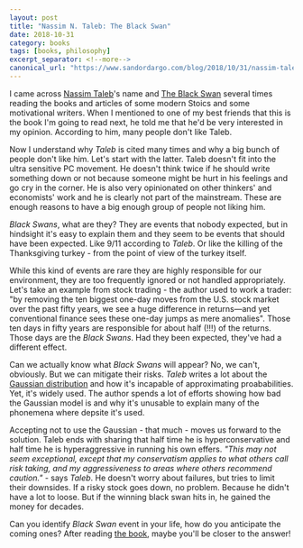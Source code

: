 ```yaml
---
layout: post
title: "Nassim N. Taleb: The Black Swan"
date: 2018-10-31
category: books
tags: [books, philosophy]
excerpt_separator: <!--more-->
canonical_url: "https://www.sandordargo.com/blog/2018/10/31/nassim-taleb-the-black-swan"
---
```

I came across [Nassim Taleb](https://twitter.com/nntaleb)'s name and [The Black Swan](https://www.amazon.com/gp/product/081297381X/ref=as_li_qf_asin_il_tl?ie=UTF8&tag=sandordargo-20&creative=9325&linkCode=as2&creativeASIN=081297381X&linkId=865c0480ef600706741c5870285b1604) several times reading the books and articles of some modern Stoics and some motivational writers. When I mentioned to one of my best friends that this is the book I'm going to read next, he told me that he'd be very interested in my opinion. According to him, many people don't like Taleb.
<!--more-->

Now I understand why _Taleb_ is cited many times and why a big bunch of people don't like him. Let's start with the latter. Taleb doesn't fit into the ultra sensitive PC movement. He doesn't think twice if he should write something down or not because someone might be hurt in his feelings and go cry in the corner. He is also very opinionated on other thinkers' and economists' work and he is clearly not part of the mainstream. These are enough reasons to have a big enough group of people not liking him.

_Black Swans_, what are they? They are events that nobody expected, but in hindsight it's easy to explain them and they seem to be events that should have been expected. Like 9/11 according to _Taleb_. Or like the killing of the Thanksgiving turkey - from the point of view of the turkey itself.

While this kind of events are rare they are highly responsible for our environment, they are too frequently ignored or not handled appropriately. Let's take an example from stock trading - the author used to work a trader: "by removing the ten biggest one-day moves from the U.S. stock market over the past fifty years, we see a huge difference in returns—and yet conventional finance sees these one-day jumps as mere anomalies". Those ten days in fifty years are responsible for about half (!!!) of the returns. Those days are the _Black Swans_. Had they been expected, they've had a different effect.

Can we actually know what _Black Swans_ will appear? No, we can't, obviously. But we can mitigate their risks. _Taleb_ writes a lot about the [Gaussian distribution](https://en.wikipedia.org/wiki/Normal_distribution) and how it's incapable of approximating proababilities. Yet, it's widely used. The author spends a lot of efforts showing how bad the Gaussian model is and why it's unusable to explain many of the phonemena where depsite it's used.

Accepting not to use the Gaussian - that much - moves us forward to the solution. Taleb ends with sharing that half time he is hyperconservative and half time he is hyperaggressive in running his own effers. _"This may not seem exceptional, except that my conservatism applies to what others call risk taking, and my aggressiveness to areas where others recommend caution."_ - says _Taleb_. He doesn't worry about failures, but tries to limit their downsides. If a risky stock goes down, no problem. Because he didn't have a lot to loose. But if the winning black swan hits in, he gained the money for decades.

Can you identify _Black Swan_ event in your life, how do you anticipate the coming ones? After reading [the book](https://www.amazon.com/gp/product/081297381X/ref=as_li_qf_asin_il_tl?ie=UTF8&tag=sandordargo-20&creative=9325&linkCode=as2&creativeASIN=081297381X&linkId=865c0480ef600706741c5870285b1604), maybe you'll be closer to the answer!